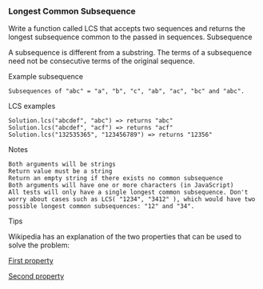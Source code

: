 ### Longest Common Subsequence

Write a function called LCS that accepts two sequences and returns the longest subsequence common to the passed in sequences.
Subsequence

A subsequence is different from a substring. The terms of a subsequence need not be consecutive terms of the original sequence.

Example subsequence

    Subsequences of "abc" = "a", "b", "c", "ab", "ac", "bc" and "abc".
    
LCS examples

    Solution.lcs("abcdef", "abc") => returns "abc"
    Solution.lcs("abcdef", "acf") => returns "acf"
    Solution.lcs("132535365", "123456789") => returns "12356"

Notes

    Both arguments will be strings
    Return value must be a string
    Return an empty string if there exists no common subsequence
    Both arguments will have one or more characters (in JavaScript)
    All tests will only have a single longest common subsequence. Don't worry about cases such as LCS( "1234", "3412" ), which would have two possible longest common subsequences: "12" and "34".

Tips

Wikipedia has an explanation of the two properties that can be used to solve the problem:

[First property](http://en.wikipedia.org/wiki/Longest_common_subsequence_problem#First_property)

[Second property](http://en.wikipedia.org/wiki/Longest_common_subsequence_problem#Second_property)

